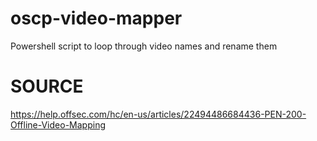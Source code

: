 # oscp-video-mapper
Powershell script to loop through video names and rename them

# SOURCE
https://help.offsec.com/hc/en-us/articles/22494486684436-PEN-200-Offline-Video-Mapping
